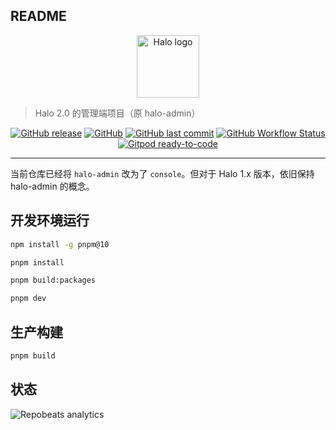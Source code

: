 ## README

<p align="center">
    <a href="https://www.halo.run" target="_blank" rel="noopener noreferrer">
        <img width="100" src="https://www.halo.run/logo" alt="Halo logo" />
    </a>
</p>

> Halo 2.0 的管理端项目（原 halo-admin）

<p align="center">
<a href="https://github.com/halo-dev/console/releases"><img alt="GitHub release" src="https://img.shields.io/github/release/halo-dev/console.svg?style=flat-square" /></a>
<a href="https://github.com/halo-dev/console/blob/master/LICENSE"><img alt="GitHub" src="https://img.shields.io/github/license/halo-dev/console?style=flat-square"></a>
<a href="https://github.com/halo-dev/console/commits"><img alt="GitHub last commit" src="https://img.shields.io/github/last-commit/halo-dev/console.svg?style=flat-square"></a>
<a href="https://github.com/halo-dev/console/actions"><img alt="GitHub Workflow Status" src="https://img.shields.io/github/actions/workflow/status/halo-dev/console/main.yml?branch=main&style=flat-square"/></a>
<a href="https://gitpod.io/#https://github.com/halo-dev/console"><img alt="Gitpod ready-to-code" src="https://img.shields.io/badge/Gitpod-ready--to--code-blue?logo=gitpod&style=flat-square"/></a>
</p>

---

当前仓库已经将 `halo-admin` 改为了 `console`。但对于 Halo 1.x 版本，依旧保持 halo-admin 的概念。

## 开发环境运行

```bash
npm install -g pnpm@10
```

```bash
pnpm install
```

```bash
pnpm build:packages
```

```bash
pnpm dev
```

## 生产构建

```bash
pnpm build
```

## 状态

![Repobeats analytics](https://repobeats.axiom.co/api/embed/2db66f0e740d300f1bc6417d4465594755a5545d.svg "Repobeats analytics image")
